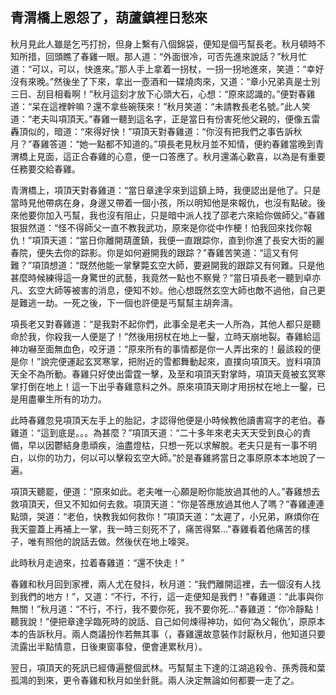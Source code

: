 青渭橋上恩怨了，葫蘆鎮裡日愁來
------------------------------

秋月見此人雖是乞丐打扮，但身上繫有八個錦袋，便知是個丐幫長老。秋月頓時不知所措，回頭瞧了春雞一眼。那人道：“外面很冷，可否先進來說話？”秋月忙道：“可以，可以，快進來。”那人手上拿着一拐杖，一拐一拐地進來，笑道：“幸好沒有來晚。”然後坐了下來，拿出一壺酒和一碟燒肉來，又道：“章小兄弟真是士別三日、刮目相看啊！”秋月這刻才放下心頭大石，心想：“原來認識的。”便對春雞道：“呆在這裡幹嘛？還不拿些碗筷來！”秋月笑道：“未請教長老名號。”此人笑道：“老夫叫項頂天。”春雞一聽到這名字，正是當日有份害死他父親的，便像五雷轟頂似的，暗道：“來得好快！”項頂天對春雞道：“你沒有把我們之事告訴秋月？”春雞答道：“她一點都不知道的。”項長老見秋月並不知情，便約春雞當晚到青渭橋上見面，這正合春雞的心意，便一口答應了。秋月還滿心歡喜，以為是有重要任務要交給春雞。

青渭橋上，項頂天對春雞道：“當日章達孚來到這鎮上時，我便認出是他了。只是當時見他帶病在身，身邊又帶着一個小孩，所以明知他是來報仇，也沒有點破。後來他要你加入丐幫，我也沒有阻止，只是暗中派人找了邵老六來給你做師父。”春雞狠狠然道：“怪不得師父一直不教我武功，原來是你從中作梗！怕我回來找你報仇！”項頂天道：“當日你離開葫蘆鎮，我便一直跟踪你，直到你進了長安大街的麗春院，便失去你的踪影。你是如何避開我的跟踪？”春雞苦笑道：“這又有何難？”項頂想道：“既然他能一掌擊斃玄空大師，要避開我的跟踪又有何難。只是他甚麼時候練得這一身驚世的武藝，我竟然一點也不察覺？”當日項長老一聽到卓亦凡、玄空大師等被害的消息，便知不妙。他心想既然玄空大師也敵不過他，自己更是難逃一劫。一死之後，下一個也許便是丐幫幫主胡奔濤。

項長老又對春雞道：“是我對不起你們，此事全是老夫一人所為，其他人都只是聽命於我，你殺我一人便是了！”然後用拐杖在地上一鑿，立時天崩地裂。春雞給這神功嚇至面無血色，咬牙道：“原來所有的事情都是你一人弄出來的！最該殺的便是你！”說完便運起玄冥寒掌，把附近的雪都舞動起來，直撲向項頂天。豈料項頂天全不為所動。春雞只好使出雷霆一擊，及至和項頂天對掌時，項頂天竟被玄冥寒掌打倒在地上！這一下出乎春雞意料之外。原來項頂天剛才用拐杖在地上一鑿，已是用盡畢生所有的功力。

此時春雞忽見項頂天左手上的胎記，才認得他便是小時候教他讀書寫字的老伯。春雞道：“這到底是。。。為甚麼？”項頂天道：“二十多年來老夫天天受到良心的責備，早以因鬱結身患頑疾，油盡燈枯，只想一死以求解脫。老夫只是有一事不明白，以你的功力，何以可以擊殺玄空大師。”於是春雞將當日之事原原本本地說了一遍。

項頂天聽罷，便道：“原來如此。老夫唯一心願是盼你能放過其他的人。”春雞想去救項頂天，但又不知如何去救。項頂天道：“你是答應放過其他人了嗎？”春雞連連點頭，哭道：“老伯，快教我如何救你！”項頂天道：“太遲了，小兄弟，麻煩你在我天靈蓋上再補上一掌，我一時三刻死不了，痛苦得緊..."春雞看着他痛苦的樣子，唯有照他的說話去做。然後伏在地上嚎哭。

此時秋月走過來，拉着春雞道：“還不快走！”

春雞和秋月回到家裡，兩人尤在發抖，秋月道：“我們離開這裡，去一個沒有人找到我們的地方！”，又道：“不行，不行，這一走便知是我們！”春雞道：“此事與你無關！”秋月道：“不行，不行，我不要你死，我不要你死..."春雞道：“你冷靜點！聽我說！”便把章達孚臨死時的說話、自己如何煉得神功，如何‘為父報仇’，原原本本的告訴秋月。兩人商議扮作若無其事（，春雞還故意裝作討厭秋月，他知道只要流露出半點情意，日後東窗事發，便會連累秋月）。

翌日，項頂天的死訊已經傳遍整個武林。丐幫幫主下達的江湖追殺令、孫秀薇和葉孤鴻的到來，更令春雞和秋月如坐針氈。兩人決定無論如何都要一走了之。
